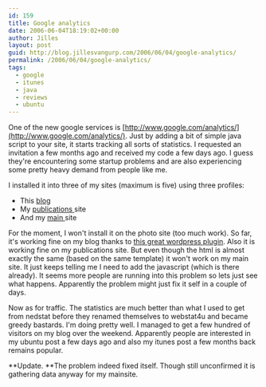 ```yaml
---
id: 159
title: Google analytics
date: 2006-06-04T18:19:02+00:00
author: Jilles
layout: post
guid: http://blog.jillesvangurp.com/2006/06/04/google-analytics/
permalink: /2006/06/04/google-analytics/
tags:
  - google
  - itunes
  - java
  - reviews
  - ubuntu
---
```

One of the new google services is [http://www.google.com/analytics/](http://www.google.com/analytics/). Just by adding a bit of simple java script to your site, it starts tracking all sorts of statistics. I requested an invitation a few months ago and received my code a few days ago. I guess they're encountering some startup problems and are also experiencing some pretty heavy demand from people like me.

I installed it into three of my sites (maximum is five) using three profiles:

- This [blog](https://www.jillesvangurp.com)
- My [publications ](http://publications.jillesvangurp.com)site
- And my [main ](https://www.jillesvangurp.com)site

For the moment, I won't install it on the photo site (too much work). So far, it's working fine on my blog thanks to [this great wordpress plugin](http://cavemonkey50.com/code/google-analyticator/). Also it is working fine on my publications site. But even though the html is almost exactly the same (based on the same template) it won't work on my main site. It just keeps telling me I need to add the javascript (which is there already). It seems more people are running into this problem so lets just see what happens. Apparently the problem might just fix it self in a couple of days.

Now as for traffic. The statistics are much better than what I used to get from nedstat before they renamed themselves to webstat4u and became greedy bastards. I'm doing pretty well. I managed to get a few hundred of visitors on my blog over the weekend. Apparently people are interested in my ubuntu post a few days ago and also my itunes post a few months back remains popular.

**Update. **The problem indeed fixed itself. Though still unconfirmed it is gathering data anyway for my mainsite.